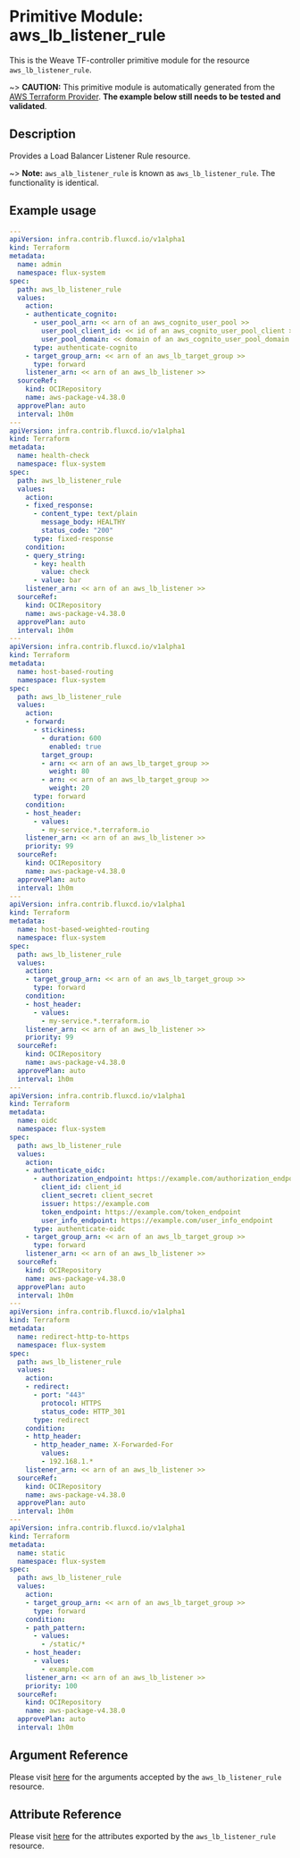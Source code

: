 
# Primitive Module: aws_lb_listener_rule

This is the Weave TF-controller primitive module for the resource `aws_lb_listener_rule`.

~> **CAUTION:** This primitive module is automatically generated from the [AWS Terraform Provider](https://registry.terraform.io/providers/hashicorp/aws/latest/docs/resources/lb_listener_rule). **The example below still needs to be tested and validated**.

## Description

Provides a Load Balancer Listener Rule resource.

~> **Note:** `aws_alb_listener_rule` is known as `aws_lb_listener_rule`. The functionality is identical.

## Example usage

```yaml
---
apiVersion: infra.contrib.fluxcd.io/v1alpha1
kind: Terraform
metadata:
  name: admin
  namespace: flux-system
spec:
  path: aws_lb_listener_rule
  values:
    action:
    - authenticate_cognito:
      - user_pool_arn: << arn of an aws_cognito_user_pool >>
        user_pool_client_id: << id of an aws_cognito_user_pool_client >>
        user_pool_domain: << domain of an aws_cognito_user_pool_domain >>
      type: authenticate-cognito
    - target_group_arn: << arn of an aws_lb_target_group >>
      type: forward
    listener_arn: << arn of an aws_lb_listener >>
  sourceRef:
    kind: OCIRepository
    name: aws-package-v4.38.0
  approvePlan: auto
  interval: 1h0m
---
apiVersion: infra.contrib.fluxcd.io/v1alpha1
kind: Terraform
metadata:
  name: health-check
  namespace: flux-system
spec:
  path: aws_lb_listener_rule
  values:
    action:
    - fixed_response:
      - content_type: text/plain
        message_body: HEALTHY
        status_code: "200"
      type: fixed-response
    condition:
    - query_string:
      - key: health
        value: check
      - value: bar
    listener_arn: << arn of an aws_lb_listener >>
  sourceRef:
    kind: OCIRepository
    name: aws-package-v4.38.0
  approvePlan: auto
  interval: 1h0m
---
apiVersion: infra.contrib.fluxcd.io/v1alpha1
kind: Terraform
metadata:
  name: host-based-routing
  namespace: flux-system
spec:
  path: aws_lb_listener_rule
  values:
    action:
    - forward:
      - stickiness:
        - duration: 600
          enabled: true
        target_group:
        - arn: << arn of an aws_lb_target_group >>
          weight: 80
        - arn: << arn of an aws_lb_target_group >>
          weight: 20
      type: forward
    condition:
    - host_header:
      - values:
        - my-service.*.terraform.io
    listener_arn: << arn of an aws_lb_listener >>
    priority: 99
  sourceRef:
    kind: OCIRepository
    name: aws-package-v4.38.0
  approvePlan: auto
  interval: 1h0m
---
apiVersion: infra.contrib.fluxcd.io/v1alpha1
kind: Terraform
metadata:
  name: host-based-weighted-routing
  namespace: flux-system
spec:
  path: aws_lb_listener_rule
  values:
    action:
    - target_group_arn: << arn of an aws_lb_target_group >>
      type: forward
    condition:
    - host_header:
      - values:
        - my-service.*.terraform.io
    listener_arn: << arn of an aws_lb_listener >>
    priority: 99
  sourceRef:
    kind: OCIRepository
    name: aws-package-v4.38.0
  approvePlan: auto
  interval: 1h0m
---
apiVersion: infra.contrib.fluxcd.io/v1alpha1
kind: Terraform
metadata:
  name: oidc
  namespace: flux-system
spec:
  path: aws_lb_listener_rule
  values:
    action:
    - authenticate_oidc:
      - authorization_endpoint: https://example.com/authorization_endpoint
        client_id: client_id
        client_secret: client_secret
        issuer: https://example.com
        token_endpoint: https://example.com/token_endpoint
        user_info_endpoint: https://example.com/user_info_endpoint
      type: authenticate-oidc
    - target_group_arn: << arn of an aws_lb_target_group >>
      type: forward
    listener_arn: << arn of an aws_lb_listener >>
  sourceRef:
    kind: OCIRepository
    name: aws-package-v4.38.0
  approvePlan: auto
  interval: 1h0m
---
apiVersion: infra.contrib.fluxcd.io/v1alpha1
kind: Terraform
metadata:
  name: redirect-http-to-https
  namespace: flux-system
spec:
  path: aws_lb_listener_rule
  values:
    action:
    - redirect:
      - port: "443"
        protocol: HTTPS
        status_code: HTTP_301
      type: redirect
    condition:
    - http_header:
      - http_header_name: X-Forwarded-For
        values:
        - 192.168.1.*
    listener_arn: << arn of an aws_lb_listener >>
  sourceRef:
    kind: OCIRepository
    name: aws-package-v4.38.0
  approvePlan: auto
  interval: 1h0m
---
apiVersion: infra.contrib.fluxcd.io/v1alpha1
kind: Terraform
metadata:
  name: static
  namespace: flux-system
spec:
  path: aws_lb_listener_rule
  values:
    action:
    - target_group_arn: << arn of an aws_lb_target_group >>
      type: forward
    condition:
    - path_pattern:
      - values:
        - /static/*
    - host_header:
      - values:
        - example.com
    listener_arn: << arn of an aws_lb_listener >>
    priority: 100
  sourceRef:
    kind: OCIRepository
    name: aws-package-v4.38.0
  approvePlan: auto
  interval: 1h0m
```

## Argument Reference

Please visit [here](https://registry.terraform.io/providers/hashicorp/aws/latest/docs/resources/lb_listener_rule#argument-reference) for the arguments accepted by the `aws_lb_listener_rule` resource.

## Attribute Reference

Please visit [here](https://registry.terraform.io/providers/hashicorp/aws/latest/docs/resources/lb_listener_rule#attributes-reference) for the attributes exported by the `aws_lb_listener_rule` resource.
